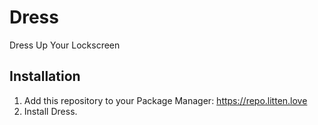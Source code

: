 # Dress

Dress Up Your Lockscreen

## Installation

1. Add this repository to your Package Manager: https://repo.litten.love
2. Install Dress.
